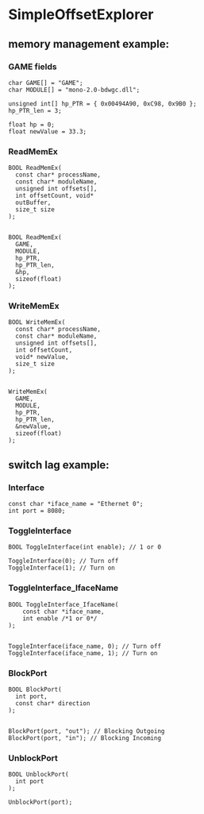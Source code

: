 # SimpleOffsetExplorer

## memory management example:

### GAME fields
```
char GAME[] = "GAME";
char MODULE[] = "mono-2.0-bdwgc.dll";

unsigned int[] hp_PTR = { 0x00494A90, 0xC98, 0x9B0 };
hp_PTR_len = 3;

float hp = 0;
float newValue = 33.3;
```
### ReadMemEx
```
BOOL ReadMemEx(
  const char* processName,
  const char* moduleName,
  unsigned int offsets[],
  int offsetCount, void*
  outBuffer,
  size_t size
);


BOOL ReadMemEx(
  GAME,
  MODULE,
  hp_PTR,
  hp_PTR_len,
  &hp,
  sizeof(float)
);
```
### WriteMemEx
```
BOOL WriteMemEx(
  const char* processName,
  const char* moduleName,
  unsigned int offsets[],
  int offsetCount,
  void* newValue,
  size_t size
);


WriteMemEx(
  GAME,
  MODULE,
  hp_PTR,
  hp_PTR_len,
  &newValue,
  sizeof(float)
);
```
## switch lag example:
### Interface
```
const char *iface_name = "Ethernet 0";
int port = 8080;
```
### ToggleInterface
```
BOOL ToggleInterface(int enable); // 1 or 0

ToggleInterface(0); // Turn off
ToggleInterface(1); // Turn on
```
### ToggleInterface_IfaceName
```
BOOL ToggleInterface_IfaceName(
    const char *iface_name,
    int enable /*1 or 0*/
);


ToggleInterface(iface_name, 0); // Turn off
ToggleInterface(iface_name, 1); // Turn on
```
### BlockPort
```
BOOL BlockPort(
  int port,
  const char* direction
);


BlockPort(port, "out"); // Blocking Outgoing 
BlockPort(port, "in"); // Blocking Incoming
```
### UnblockPort
```
BOOL UnblockPort(
  int port
);

UnblockPort(port);
```
